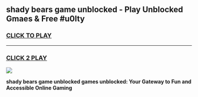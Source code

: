 
## shady bears game unblocked - Play Unblocked Gmaes & Free #u0lty
<h3>
<a href="https://premium.freeplayer.one?title=shady_bears_game_unblocked&ref=03M">CLICK TO PLAY</a></h3>
<hr>

<h3>
<a href="https://premium.freeplayer.one?title=shady_bears_game_unblocked&ref=03M">CLICK 2 PLAY</a>
  
</h3>

<a href="https://premium.freeplayer.one?title=shady_bears_game_unblocked&ref=03M"><img src="https://clearcache.store/games.png"></a>


**shady bears game unblocked games unblocked: Your Gateway to Fun and Accessible Online Gaming**
